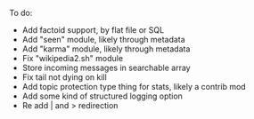 To do:
* Add factoid support, by flat file or SQL
* Add "seen" module, likely through metadata
* Add "karma" module, likely through metadata
* Fix "wikipedia2.sh" module
* Store incoming messages in searchable array
* Fix tail not dying on kill
* Add topic protection type thing for stats, likely a contrib mod
* Add some kind of structured logging option
* Re add | and > redirection
